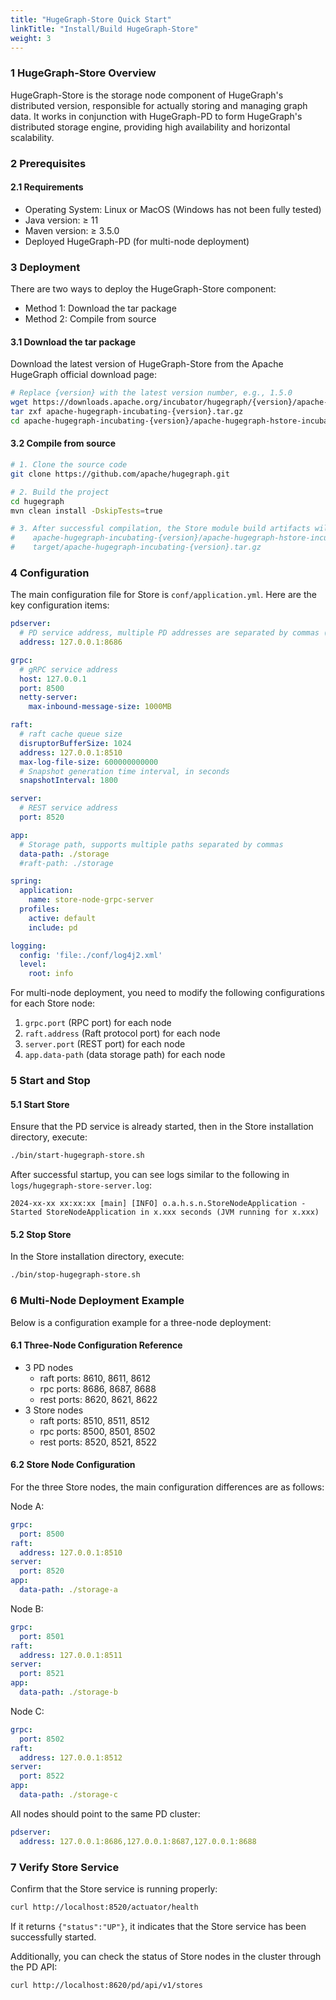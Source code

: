 ```yaml
---
title: "HugeGraph-Store Quick Start"
linkTitle: "Install/Build HugeGraph-Store"
weight: 3
---
```


### 1 HugeGraph-Store Overview

HugeGraph-Store is the storage node component of HugeGraph's distributed version, responsible for actually storing and managing graph data. It works in conjunction with HugeGraph-PD to form HugeGraph's distributed storage engine, providing high availability and horizontal scalability.

### 2 Prerequisites

#### 2.1 Requirements

- Operating System: Linux or MacOS (Windows has not been fully tested)
- Java version: ≥ 11
- Maven version: ≥ 3.5.0
- Deployed HugeGraph-PD (for multi-node deployment)

### 3 Deployment

There are two ways to deploy the HugeGraph-Store component:

- Method 1: Download the tar package
- Method 2: Compile from source

#### 3.1 Download the tar package

Download the latest version of HugeGraph-Store from the Apache HugeGraph official download page:

```bash
# Replace {version} with the latest version number, e.g., 1.5.0
wget https://downloads.apache.org/incubator/hugegraph/{version}/apache-hugegraph-incubating-{version}.tar.gz  
tar zxf apache-hugegraph-incubating-{version}.tar.gz
cd apache-hugegraph-incubating-{version}/apache-hugegraph-hstore-incubating-{version}
```

#### 3.2 Compile from source

```bash
# 1. Clone the source code
git clone https://github.com/apache/hugegraph.git

# 2. Build the project
cd hugegraph
mvn clean install -DskipTests=true

# 3. After successful compilation, the Store module build artifacts will be located at
#    apache-hugegraph-incubating-{version}/apache-hugegraph-hstore-incubating-{version}
#    target/apache-hugegraph-incubating-{version}.tar.gz
```

### 4 Configuration

The main configuration file for Store is `conf/application.yml`. Here are the key configuration items:

```yaml
pdserver:
  # PD service address, multiple PD addresses are separated by commas (configure PD's gRPC port)
  address: 127.0.0.1:8686

grpc:
  # gRPC service address
  host: 127.0.0.1
  port: 8500
  netty-server:
    max-inbound-message-size: 1000MB

raft:
  # raft cache queue size
  disruptorBufferSize: 1024
  address: 127.0.0.1:8510
  max-log-file-size: 600000000000
  # Snapshot generation time interval, in seconds
  snapshotInterval: 1800

server:
  # REST service address
  port: 8520

app:
  # Storage path, supports multiple paths separated by commas
  data-path: ./storage
  #raft-path: ./storage

spring:
  application:
    name: store-node-grpc-server
  profiles:
    active: default
    include: pd

logging:
  config: 'file:./conf/log4j2.xml'
  level:
    root: info
```

For multi-node deployment, you need to modify the following configurations for each Store node:

1. `grpc.port` (RPC port) for each node
2. `raft.address` (Raft protocol port) for each node
3. `server.port` (REST port) for each node
4. `app.data-path` (data storage path) for each node

### 5 Start and Stop

#### 5.1 Start Store

Ensure that the PD service is already started, then in the Store installation directory, execute:

```bash
./bin/start-hugegraph-store.sh
```

After successful startup, you can see logs similar to the following in `logs/hugegraph-store-server.log`:

```
2024-xx-xx xx:xx:xx [main] [INFO] o.a.h.s.n.StoreNodeApplication - Started StoreNodeApplication in x.xxx seconds (JVM running for x.xxx)
```

#### 5.2 Stop Store

In the Store installation directory, execute:

```bash
./bin/stop-hugegraph-store.sh
```

### 6 Multi-Node Deployment Example

Below is a configuration example for a three-node deployment:

#### 6.1 Three-Node Configuration Reference

- 3 PD nodes
  - raft ports: 8610, 8611, 8612
  - rpc ports: 8686, 8687, 8688
  - rest ports: 8620, 8621, 8622
- 3 Store nodes
  - raft ports: 8510, 8511, 8512
  - rpc ports: 8500, 8501, 8502
  - rest ports: 8520, 8521, 8522

#### 6.2 Store Node Configuration

For the three Store nodes, the main configuration differences are as follows:

Node A:
```yaml
grpc:
  port: 8500
raft:
  address: 127.0.0.1:8510
server:
  port: 8520
app:
  data-path: ./storage-a
```

Node B:
```yaml
grpc:
  port: 8501
raft:
  address: 127.0.0.1:8511
server:
  port: 8521
app:
  data-path: ./storage-b
```

Node C:
```yaml
grpc:
  port: 8502
raft:
  address: 127.0.0.1:8512
server:
  port: 8522
app:
  data-path: ./storage-c
```

All nodes should point to the same PD cluster:
```yaml
pdserver:
  address: 127.0.0.1:8686,127.0.0.1:8687,127.0.0.1:8688
```

### 7 Verify Store Service

Confirm that the Store service is running properly:

```bash
curl http://localhost:8520/actuator/health
```

If it returns `{"status":"UP"}`, it indicates that the Store service has been successfully started.

Additionally, you can check the status of Store nodes in the cluster through the PD API:

```bash
curl http://localhost:8620/pd/api/v1/stores
```
